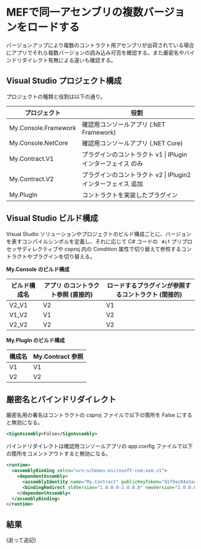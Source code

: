 # MEFで同一アセンブリの複数バージョンをロードする

バージョンアップにより複数のコントラクト用アセンブリが出荷されている場合にアプリでそれら複数バージョンの読み込み可否を確認する。また厳密名やバインドリダイレクト有無による違いも確認する。



## Visual Studio プロジェクト構成

プロジェクトの種類と役割は以下の通り。

| プロジェクト         | 役割                                                         |
| -------------------- | ------------------------------------------------------------ |
| My.Console.Framework | 確認用コンソールアプリ (.NET Framework)                      |
| My.Console.NetCore   | 確認用コンソールアプリ (.NET Core)                           |
| My.Contract.V1       | プラグインのコントラクト v1 \| IPlugin インターフェイス のみ |
| My.Contract.V2       | プラグインのコントラクト v2 \| IPlugin2 インターフェイス 追加 |
| My.PlugIn            | コントラクトを実装したプラグイン                             |



## Visual Studio ビルド構成

Visual Studio ソリューションやプロジェクトのビルド構成ごとに、バージョンを表すコンパイルシンボルを定義し、それに応じて C# コードの ` #if` プリプロセッサディレクティブや csproj 内の Condition 属性で切り替えて参照するコントラクトやプラグインを切り替える。



**My.Console のビルド構成**

| ビルド構成名 | アプリ のコントラクト参照 (直接的) | ロードするプラグインが参照するコントラクト (間接的) |
| ------------ | ---------------------------------- | --------------------------------------------------- |
| V2_V1        | V2                                 | V1                                                  |
| V1_V2        | V1                                 | V2                                                  |
| V2_V2        | V2                                 | V2                                                  |



**My.PlugIn のビルド構成**

| 構成名 | My.Contract 参照 |
| ------ | ---------------- |
| V1     | V1               |
| V2     | V2               |



## 厳密名とバインドリダイレクト



厳密名用の署名はコントラクトの csproj ファイルで以下の箇所を False にすると無効になる。

```xml
<SignAssembly>False</SignAssembly>
```



バインドリダイレクトは確認用コンソールアプリの app.config ファイルで以下の箇所をコメントアウトすると無効になる。

``` xml
<runtime>
  <assemblyBinding xmlns="urn:schemas-microsoft-com:asm.v1">
    <dependentAssembly>
      <assemblyIdentity name="My.Contract" publicKeyToken="91f9ac04a3ac8b10" culture="neutral" />
      <bindingRedirect oldVersion="1.0.0.0-2.0.0.0" newVersion="2.0.0.0" />
    </dependentAssembly>
  </assemblyBinding>
</runtime>
```



## 結果

(追って追記)